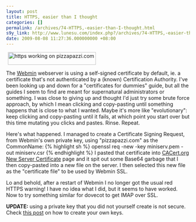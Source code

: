 ```yaml
---
layout: post
title: HTTPS, easier than I thought
categories: []
permalink: /archives/74-HTTPS,-easier-than-I-thought.html
s9y_link: http://www.lunesu.com/index.php?/archives/74-HTTPS,-easier-than-I-thought.html
date: 2009-08-08 11:27:36.000000000 +08:00
---
```

<!-- s9ymdb:61 --><img class="serendipity_image_center" width="241" height="35" style="border: 0px; padding-left: 5px; padding-right: 5px;" src="http://www.lunesu.com/uploads/httpspizzapazzi.PNG" alt="https working on pizzapazzi.com" />

The <a href="http://www.wemin.com/" title="Webmin">Webmin</a> webserver is using a self-signed certificate by default, ie. a certificate that's not authenticated by a (known) Certification Authority. I've been looking up and down for a "certificates for dummies" guide, but all the guides I seem to find are meant for supernatural administrators or something. I was close to giving up and thought I'd just try some brute force approach, by which I mean clicking and copy-pasting until something happens that is close to what I wanted. Maybe it's more like "evolutionary": keep clicking and copy-pasting until it fails, at which point you start over but this time mutating you clicks and pastes. Rinse. Repeat.

Here's what happened. I managed to create a Certificate Signing Request, from Webmin's own private key, using "pizzapazzi.com" as the CommonName:
{% highlight sh %}
openssl req -new -key miniserv.pem -out miniserv.csr
{% endhighlight %}
I pasted that certificate into <a href="https://www.cacert.org/account.php?id=10" title="CACert Request New Server Certificate">CACert.org New Server Certificate</a> page and it spit out some Base64 garbage that I then copy-pasted into a new file on the server. I then selected this new file as the "certificate file" to be used by Webmin SSL.

Lo and behold, after a restart of Webmin I no longer got the usual red HTTPS warning! I have no idea what I did, but it seems to have worked. Now to try something similar for dovecot to get IMAP over SSL.

<strong>UPDATE:</strong> using a private key that you did not yourself create is not secure. Check <a href="http://lunesu.com/index.php?/archives/80-Creating-my-own-certificates.html" title="Creating server keys">this post</a> on how to create your own keys.
